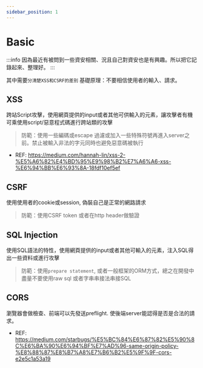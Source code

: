 ```yaml
---
sidebar_position: 1
---
```

# Basic
:::info
因為最近有被問到一些資安相關、況且自己對資安也是有興趣。所以把它記錄起來、整理好。
:::

其中需要`分清楚XSS和CSRF的差別`
基礎原理：不要相信使用者的輸入、請求。

## XSS
跨站Script攻擊，使用網頁提供的input或者其他可供輸入的元素，讓攻擊者有機可乘使用script/惡意程式碼進行跨站類的攻擊

> 防範：使用一些編碼或escape 過濾或加入一些特殊符號再進入server之前。禁止被輸入非法的字元同時也避免惡意碼被執行

- REF: https://medium.com/hannah-lin/xss-2-%E5%A6%82%E4%BD%95%E9%98%B2%E7%A6%A6-xss-%E6%94%BB%E6%93%8A-18fdf10ef5ef
  
## CSRF
使用使用者的cookie或session, 偽裝自己是正常的網路請求

> 防範：使用CSRF token 或者在http header做驗證

## SQL Injection
使用SQL語法的特性，使用網頁提供的input或者其他可輸入的元素，注入SQL得出一些資料或進行攻擊

> 防範：使用`prepare statement`, 或者一般框架的ORM方式，總之在開發中盡量不要使用raw sql 或者字串串接法串接SQL

## CORS
瀏覽器會做檢查、前端可以先發送preflight. 使後端server能認得是否是合法的請求。
- REF: https://medium.com/starbugs/%E5%BC%84%E6%87%82%E5%90%8C%E6%BA%90%E6%94%BF%E7%AD%96-same-origin-policy-%E8%88%87%E8%B7%A8%E7%B6%B2%E5%9F%9F-cors-e2e5c1a53a19